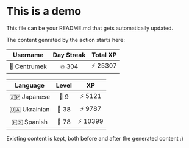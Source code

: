 # This is a demo

This file can be your README.md that gets automatically updated.

The content genrated by the action starts here:

<!--START_SECTION:duolingoStats-->
<!-- Automatically generated with https://github.com/centrumek/duolingo-readme-stats-->

| Username | Day Streak | Total XP |
|:---:|:---:|:---:|
| 👤 Centrumek | 🔥 304 | ⚡ 25307 |

| Language | Level | XP |
|:---:|:---:|:---:|
| 🇯🇵 Japanese | 👑 9 | ⚡ 5121 |
| 🇺🇦 Ukrainian | 👑 38 | ⚡ 9787 |
| 🇪🇸 Spanish | 👑 78 | ⚡ 10399 |

<!--END_SECTION:duolingoStats-->

Existing content is kept, both before and after the generated content :)
